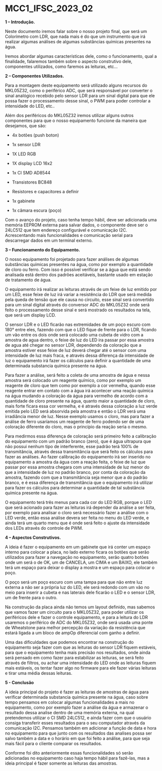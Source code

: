 # MCC1_IFSC_2023_02
**1 – Introdução.**

Neste documento iremos falar sobre o nosso projeto final, que será um Colorímetro com LDR, que nada mais é do que um instrumento que irá realizar algumas análises de algumas substâncias químicas presentes na água.

Iremos abordar algumas características dele, como o funcionamento, qual a finalidade, falaremos também sobre o aspecto construtivo dele, componentes utilizados, como faremos as leituras, etc...

**2 – Componentes Utilizados.**

Para a montagem deste equipamento será utilizado alguns recursos do MKL05Z32, como o periférico ADC, que será responsável por converter o sinal analógico recebido pelo sensor LDR para um sinal digital para que ele possa fazer o processamento desse sinal, o PWM para poder controlar a intensidade do LED, etc..

Além dos periféricos do MKL05Z32 iremos utilizar alguns outros componentes para que o nosso equipamento funcione da maneira que desejamos, que são:

-   4x botões (push boton)
    
-   1x sensor LDR
    
-   1X LED RGB
    
-   1X display LCD 16x2
    
-   1x CI SMD AD8544
    
-   Transistores BC848
    
-   Resistores e capacitores a definir
    
-   1x gabinete
    
-   1x câmara escura (poço)
  
Com o avanço do projeto, caso tenha tempo hábil, deve ser adicionada uma memória EEPROM externa para salvar dados, o componente deve ser o 24LC512 que tem endereço configurável e comunicação I2C. Acrescentando mais funcionalidades e comunicação serial para descarregar dados em um terminal externo.

**3 – Funcionamento do Equipamento.**

O nosso equipamento foi projetado para fazer análises de algumas substâncias químicas presentes na água, como por exemplo a quantidade de cloro ou ferro. Com isso é possível verificar se a água que está sendo analisada está dentro dos padrões aceitáveis, bastante usado em estação de tratamento de água.

O equipamento irá realizar as leituras através de um feixe de luz emitido por um LED, esse feixe de luz irá variar a resistência do LDR que será medida pela queda de tensão que ele causa no circuito, esse sinal será convertido para um sinal digital através do conversor ADC do MKL05Z32 onde será feito o processamento desse sinal e será mostrado os resultados na tela, que será um display LCD.

O sensor LDR e o LED ficarão nas extremidades de um poço escuro com 180° entre eles, fazendo com que o LED fique de frente para o LDR, ficando um vão entre os dois onde será colocado uma cubeta de vidro com a amostra de agua dentro, o feixe de luz do LED ira passar por essa amostra de agua até chegar no sensor LDR, dependendo da coloração que a amostra estiver esse feixe de luz deverá chegar até o sensor com uma intensidade de luz mais fraca, e através dessa diferença da intensidade de luz o equipamento irá fazer os cálculos para definir a quantidade de uma determinada substancia química presente na água.

Para fazer a análise, será feito a coleta de uma amostra de água e nessa amostra será colocado um reagente químico, como por exemplo um reagente de cloro que tem como por exemplo a cor vermelha, quando esse reagente entrar em contato com a água irá acontecer uma reação química na água mudando a coloração da água para vermelho de acordo com a quantidade de cloro presente na água, quanto maior a quantidade de cloro, mais forte ficara essa cor vermelha, e é através dessa coloração a luz verde emitida pelo LED será absorvida pela amostra e então o LDR verá uma irradiância menor de luz. Nesse exemplo usamos o cloro, mas para fazer a análise de ferro usaríamos um reagente de ferro podendo ser de uma coloração diferente do cloro, mas o princípio da reação seria o mesmo.

Para medirmos essa diferença de coloração será primeiro feito a calibração do equipamento com um padrão branco (zero), que é água ultrapura que não possui nenhum tipo de interferente, esse padrão terá 100% de transmitância, através dessa transmitância que será feito os cálculos para fazer as análises. Ao fazer calibração do equipamento irá ser inserido no equipamento a amostra da água com a reação feita, o feixe de luz que passar por essa amostra chegara com uma intensidade de luz menor do que a intensidade de luz no padrão branco, por conta da coloração da amostra, fazendo com que a transmitância seja menor que a do padrão branco, e é essa diferença de transmitância que o equipamento irá utilizar para fazer os cálculos para determinar a quantidade de tal substância química presente na água.

O equipamento terá três menus para cada cor do LED RGB, porque o LED que será acionado para fazer as leituras irá depender da análise a ser feita, por exemplo para analisar o cloro será necessário fazer a análise com o LED verde, então essa análise devera ser feita no menu do LED verde, e ainda terá um quarto menu que é onde será feito o ajuste da intensidade dos LEDs através do controle de PWM.

**4 – Aspectos Construtivos.**

A ideia é fazer o equipamento em um gabinete que irá conter um espaço interno para colocar a placa, no lado externo ficara os botões que serão utilizados para fazer a navegação no equipamento, serão quatro botões onde um será o de OK, um de CANCELA, um CIMA e um BAIXO, ele também terá um espaço para deixar o display a mostra e um espaço para colocar o poço.

O poço será um poço escuro com uma tampa para que não entre luz externa a não ser a própria luz do LED, ele será redondo com um vão no meio para inserir a cubeta e nas laterais dele ficarão o LED e o sensor LDR, um de frente para o outro.

Na construção da placa ainda não temos um layout definido, mas sabemos que vamos fazer um circuito para o MKL05Z32, para poder utilizar os periféricos dele e fazer o controle equipamento, e para a leitura do LDR usaremos o periférico de ADC do MKL05Z32, onde será usada uma ponte de Wheatstone para melhor percepção da variação da resistência que estará ligada a um bloco de ampOp diferencial com ganho a definir.

Uma das dificuldades que podemos encontrar na construção do equipamento seja fazer com que as leituras do sensor LDR fiquem estáveis, para que o equipamento tenha mais precisão nos resultados, onde ainda será pensado em como fazer para estabilizar as leituras, se será feito através de filtros, ou achar uma intensidade do LED onde as leituras fiquem mais estáveis, os tentar fazer algo no firmware para ele fazer várias leituras e tirar uma média dessas leituras.

**5 - Conclusão**

A ideia principal do projeto é fazer as leituras de amostras de água para verificar determinada substancia química presente na água, caso sobre tempo pensamos em colocar algumas funcionalidades a mais no equipamento, como por exemplo fazer a análise da água e armazenar o resultado dessa analise dentro de uma memória externa, na qual pretendemos utilizar o CI SMD 24LC512, e ainda fazer com que o usuário consiga transferir esses resultados para o seu computador através da comunicação I2C. Pensamos também em adicionar a função de data e hora no equipamento para que junto com os resultados das analises possa ser salvo também a data e o horário em que foi feito a análise, para que seja mais fácil para o cliente comparar os resultados.

Conforme foi dito anteriormente essas funcionalidades só serão adicionadas no equipamento caso haja tempo hábil para fazê-las, mas a ideia principal é fazer somente as leituras das amostras.

